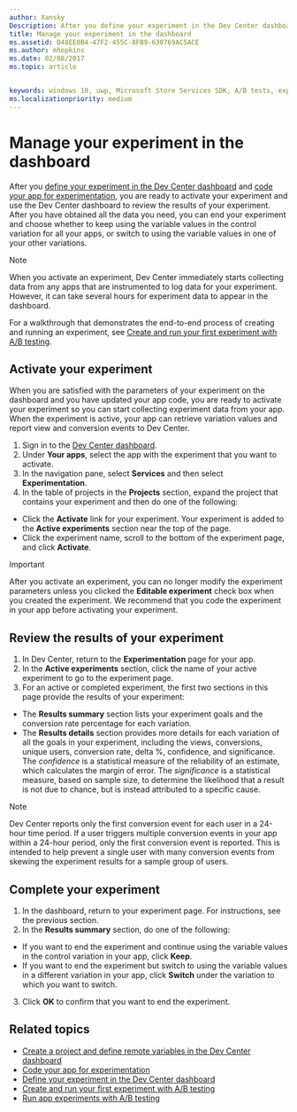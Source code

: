 ```yaml
---
author: Xansky
Description: After you define your experiment in the Dev Center dashboard and code your experiment in your app, you are ready to active your experiment and use the Dev Center dashboard to review the results of your experiment.
title: Manage your experiment in the dashboard
ms.assetid: D48EE0B4-47F2-455C-8FB9-630769AC5ACE
ms.author: mhopkins
ms.date: 02/08/2017
ms.topic: article


keywords: windows 10, uwp, Microsoft Store Services SDK, A/B tests, experiments
ms.localizationpriority: medium
---
```


# Manage your experiment in the dashboard

After you [define your experiment in the Dev Center dashboard](define-your-experiment-in-the-dev-center-dashboard.md) and [code your app for experimentation](code-your-experiment-in-your-app.md), you are ready to activate your experiment and use the Dev Center dashboard to review the results of your experiment. After you have obtained all the data you need, you can end your experiment and choose whether to keep using the variable values in the control variation for all your apps, or switch to using the variable values in one of your other variations.

> [!NOTE]
> When you activate an experiment, Dev Center immediately starts collecting data from any apps that are instrumented to log data for your experiment. However, it can take several hours for experiment data to appear in the dashboard.

For a walkthrough that demonstrates the end-to-end process of creating and running an experiment, see [Create and run your first experiment with A/B testing](create-and-run-your-first-experiment-with-a-b-testing.md).

## Activate your experiment

When you are satisfied with the parameters of your experiment on the dashboard and you have updated your app code, you are ready to activate your experiment so you can start collecting experiment data from your app. When the experiment is active, your app can retrieve variation values and report view and conversion events to Dev Center.

1. Sign in to the [Dev Center dashboard](https://dev.windows.com/overview).
2. Under **Your apps**, select the app with the experiment that you want to activate.
3. In the navigation pane, select **Services** and then select **Experimentation**.
4. In the table of projects in the **Projects** section, expand the project that contains your experiment and then do one of the following:
  * Click the **Activate** link for your experiment. Your experiment is added to the **Active experiments** section near the top of the page.
  * Click the experiment name, scroll to the bottom of the experiment page, and click **Activate**.

> [!IMPORTANT]
> After you activate an experiment, you can no longer modify the experiment parameters unless you clicked the **Editable experiment** check box when you created the experiment. We recommend that you code the experiment in your app before activating your experiment.

## Review the results of your experiment

1. In Dev Center, return to the **Experimentation** page for your app.
2. In the **Active experiments** section, click the name of your active experiment to go to the experiment page.
3. For an active or completed experiment, the first two sections in this page provide the results of your experiment:
  * The **Results summary** section lists your experiment goals and the conversion rate percentage for each variation.
  * The **Results details** section provides more details for each variation of all the goals in your experiment, including the views, conversions, unique users, conversion rate, delta %, confidence, and significance. The *confidence* is a statistical measure of the reliability of an estimate, which calculates the margin of error. The *significance* is a statistical measure, based on sample size, to determine the likelihood that a result is not due to chance, but is instead attributed to a specific cause.

> [!NOTE]
> Dev Center reports only the first conversion event for each user in a 24-hour time period. If a user triggers multiple conversion events in your app within a 24-hour period, only the first conversion event is reported. This is intended to help prevent a single user with many conversion events from skewing the experiment results for a sample group of users.


## Complete your experiment

1. In the dashboard, return to your experiment page. For instructions, see the previous section.
2. In the **Results summary** section, do one of the following:
  * If you want to end the experiment and continue using the variable values in the control variation in your app, click **Keep**.
  * If you want to end the experiment but switch to using the variable values in a different variation in your app, click **Switch** under the variation to which you want to switch.
3. Click **OK** to confirm that you want to end the experiment.


## Related topics

* [Create a project and define remote variables in the Dev Center dashboard](create-a-project-and-define-remote-variables-in-the-dev-center-dashboard.md)
* [Code your app for experimentation](code-your-experiment-in-your-app.md)
* [Define your experiment in the Dev Center dashboard](define-your-experiment-in-the-dev-center-dashboard.md)
* [Create and run your first experiment with A/B testing](create-and-run-your-first-experiment-with-a-b-testing.md)
* [Run app experiments with A/B testing](run-app-experiments-with-a-b-testing.md)
